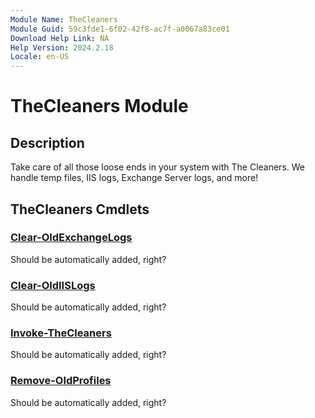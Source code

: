 ```yaml
---
Module Name: TheCleaners
Module Guid: 59c3fde1-6f02-42f8-ac7f-a0067a83ce01
Download Help Link: NA
Help Version: 2024.2.18
Locale: en-US
---
```


# TheCleaners Module
## Description
Take care of all those loose ends in your system with The Cleaners. We handle temp files, IIS logs, Exchange Server logs, and more!

## TheCleaners Cmdlets
### [Clear-OldExchangeLogs](Clear-OldExchangeLogs.md)
Should be automatically added, right?

### [Clear-OldIISLogs](Clear-OldIISLogs.md)
Should be automatically added, right?

### [Invoke-TheCleaners](Invoke-TheCleaners.md)
Should be automatically added, right?

### [Remove-OldProfiles](Remove-OldProfiles.md)
Should be automatically added, right?
